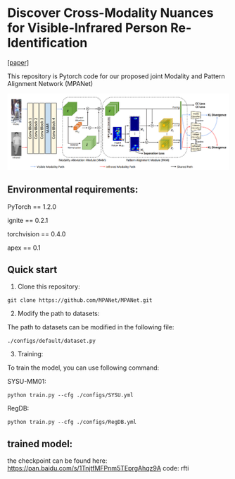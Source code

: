 # Discover Cross-Modality Nuances for Visible-Infrared Person Re-Identification 
[\[paper\]](https://openaccess.thecvf.com/content/CVPR2021/papers/Wu_Discover_Cross-Modality_Nuances_for_Visible-Infrared_Person_Re-Identification_CVPR_2021_paper.pdf)

This repository is Pytorch code for our proposed joint Modality and Pattern Alignment Network (MPANet)

![](figs/backbone.png)

## Environmental requirements:

PyTorch == 1.2.0

ignite == 0.2.1

torchvision == 0.4.0

apex == 0.1

## Quick start

1. Clone this repository:

```shell
git clone https://github.com/MPANet/MPANet.git
```

2. Modify the path to datasets:

The path to datasets can be modified in the following file:

```shell
./configs/default/dataset.py
```

3. Training:

To train the model, you can use following command:

SYSU-MM01:
```Shell
python train.py --cfg ./configs/SYSU.yml
```

RegDB:
```Shell
python train.py --cfg ./configs/RegDB.yml
```

## trained model:
the checkpoint can be found here:
https://pan.baidu.com/s/1TnjtfMFPnm5TEprgAhqz9A 
code: rfti
